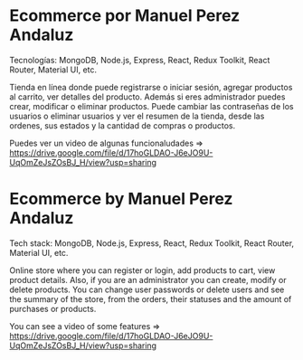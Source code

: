 # Ecommerce por Manuel Perez Andaluz

Tecnologías: MongoDB, Node.js, Express, React, Redux Toolkit, React Router, Material UI, etc.

Tienda en línea donde puede registrarse o iniciar sesión, agregar productos al carrito, ver detalles del producto. Además si eres administrador puedes crear, modificar o eliminar productos. Puede cambiar las contraseñas de los usuarios o eliminar usuarios y ver el resumen de la tienda, desde las ordenes, sus estados y la cantidad de compras o productos.

Puedes ver un video de algunas funcionaludades => https://drive.google.com/file/d/17hoGLDAO-J6eJO9U-UqOmZeJsZOsBJ_H/view?usp=sharing

# Ecommerce by Manuel Perez Andaluz

Tech stack: MongoDB, Node.js, Express, React, Redux Toolkit, React Router, Material UI, etc.

Online store where you can register or login, add products to cart, view product details. Also, if you are an administrator you can create, modify or delete products. You can change user passwords or delete users and see the summary of the store, from the orders, their statuses and the amount of purchases or products.

You can see a video of some features => https://drive.google.com/file/d/17hoGLDAO-J6eJO9U-UqOmZeJsZOsBJ_H/view?usp=sharing
